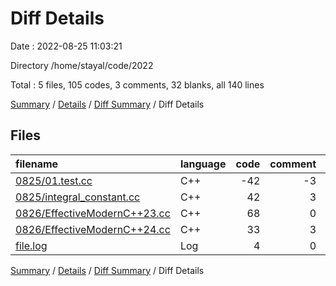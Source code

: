 # Diff Details

Date : 2022-08-25 11:03:21

Directory /home/stayal/code/2022

Total : 5 files,  105 codes, 3 comments, 32 blanks, all 140 lines

[Summary](results.md) / [Details](details.md) / [Diff Summary](diff.md) / Diff Details

## Files
| filename | language | code | comment | blank | total |
| :--- | :--- | ---: | ---: | ---: | ---: |
| [0825/01.test.cc](/0825/01.test.cc) | C++ | -42 | -3 | -16 | -61 |
| [0825/integral_constant.cc](/0825/integral_constant.cc) | C++ | 42 | 3 | 16 | 61 |
| [0826/EffectiveModernC++23.cc](/0826/EffectiveModernC++23.cc) | C++ | 68 | 0 | 19 | 87 |
| [0826/EffectiveModernC++24.cc](/0826/EffectiveModernC++24.cc) | C++ | 33 | 3 | 13 | 49 |
| [file.log](/file.log) | Log | 4 | 0 | 0 | 4 |

[Summary](results.md) / [Details](details.md) / [Diff Summary](diff.md) / Diff Details